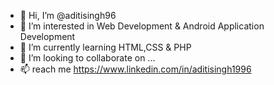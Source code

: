 - 👋 Hi, I’m @aditisingh96
- 👀 I’m interested in Web Development & Android Application Development
- 🌱 I’m currently learning HTML,CSS & PHP
- 💞️ I’m looking to collaborate on ...
- 📫 reach me https://www.linkedin.com/in/aditisingh1996

<!---
aditisingh96/aditisingh96 is a ✨ special ✨ repository because its `README.md` (this file) appears on your GitHub profile.
You can click the Preview link to take a look at your changes.
--->
